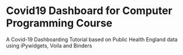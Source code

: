 # Covid19 Dashboard for Computer Programming Course


A Covid-19 Dashboarding Tutorial based on Public Health England data using iPywidgets, Voila and Binders




